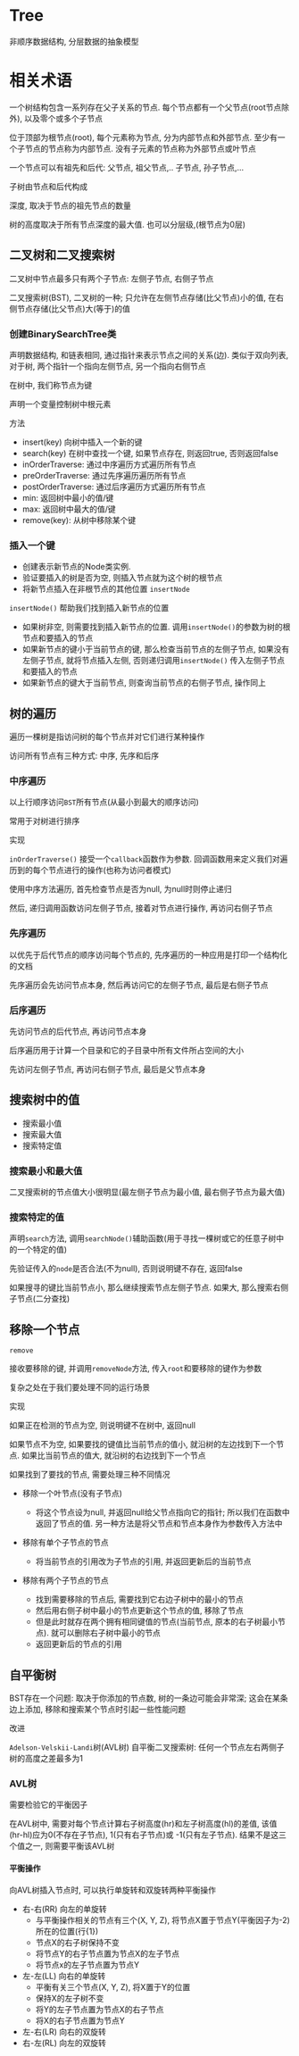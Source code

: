 # Tree

非顺序数据结构, 分层数据的抽象模型

# 相关术语

一个树结构包含一系列存在父子关系的节点. 每个节点都有一个父节点(root节点除外), 以及零个或多个子节点

位于顶部为根节点(root), 每个元素称为节点, 分为内部节点和外部节点. 至少有一个子节点的节点称为内部节点. 没有子元素的节点称为外部节点或叶节点

一个节点可以有祖先和后代: 父节点, 祖父节点,.. 子节点, 孙子节点,...

子树由节点和后代构成

深度, 取决于节点的祖先节点的数量

树的高度取决于所有节点深度的最大值. 也可以分层级,(根节点为0层)

## 二叉树和二叉搜索树

二叉树中节点最多只有两个子节点: 左侧子节点, 右侧子节点

二叉搜索树(BST), 二叉树的一种; 只允许在左侧节点存储(比父节点)小的值, 在右侧节点存储(比父节点)大(等于)的值

### 创建BinarySearchTree类

声明数据结构, 和链表相同, 通过指针来表示节点之间的关系(边). 类似于双向列表, 对于树, 两个指针一个指向左侧节点, 另一个指向右侧节点

在树中, 我们称节点为键

声明一个变量控制树中根元素

方法

* insert(key) 向树中插入一个新的键
* search(key) 在树中查找一个键, 如果节点存在, 则返回true, 否则返回false
* inOrderTraverse: 通过中序遍历方式遍历所有节点
* preOrderTraverse: 通过先序遍历遍历所有节点
* postOrderTraverse: 通过后序遍历方式遍历所有节点
* min: 返回树中最小的值/键
* max: 返回树中最大的值/键
* remove(key): 从树中移除某个键

### 插入一个键

* 创建表示新节点的Node类实例.
* 验证要插入的树是否为空, 则插入节点就为这个树的根节点
* 将新节点插入在非根节点的其他位置 `insertNode`

`insertNode()` 帮助我们找到插入新节点的位置
* 如果树非空, 则需要找到插入新节点的位置. 调用`insertNode()`的参数为树的根节点和要插入的节点
* 如果新节点的键小于当前节点的键, 那么检查当前节点的左侧子节点, 如果没有左侧子节点, 就将节点插入左侧, 否则递归调用`insertNode()` 传入左侧子节点和要插入的节点
* 如果新节点的键大于当前节点, 则查询当前节点的右侧子节点, 操作同上

## 树的遍历

遍历一棵树是指访问树的每个节点并对它们进行某种操作

访问所有节点有三种方式: 中序, 先序和后序

### 中序遍历

以上行顺序访问`BST`所有节点(从最小到最大的顺序访问)

常用于对树进行排序

实现

`inOrderTraverse()` 接受一个`callback`函数作为参数. 回调函数用来定义我们对遍历到的每个节点进行的操作(也称为访问者模式)

使用中序方法遍历, 首先检查节点是否为null, 为null时则停止递归

然后, 递归调用函数访问左侧子节点, 接着对节点进行操作, 再访问右侧子节点

### 先序遍历

以优先于后代节点的顺序访问每个节点的, 先序遍历的一种应用是打印一个结构化的文档

先序遍历会先访问节点本身, 然后再访问它的左侧子节点, 最后是右侧子节点

### 后序遍历

先访问节点的后代节点, 再访问节点本身

后序遍历用于计算一个目录和它的子目录中所有文件所占空间的大小

先访问左侧子节点, 再访问右侧子节点, 最后是父节点本身

## 搜索树中的值

* 搜索最小值
* 搜索最大值
* 搜索特定值

### 搜索最小和最大值

二叉搜索树的节点值大小很明显(最左侧子节点为最小值, 最右侧子节点为最大值)

### 搜索特定的值

声明`search`方法, 调用`searchNode()`辅助函数(用于寻找一棵树或它的任意子树中的一个特定的值)

先验证传入的`node`是否合法(不为null), 否则说明键不存在, 返回false

如果搜寻的键比当前节点小, 那么继续搜索节点左侧子节点. 如果大, 那么搜索右侧子节点(二分查找)

## 移除一个节点

`remove`

接收要移除的键, 并调用`removeNode`方法, 传入`root`和要移除的键作为参数

复杂之处在于我们要处理不同的运行场景

实现

如果正在检测的节点为空, 则说明键不在树中, 返回null

如果节点不为空, 如果要找的键值比当前节点的值小, 就沿树的左边找到下一个节点. 如果比当前节点的值大, 就沿树的右边找到下一个节点

如果找到了要找的节点, 需要处理三种不同情况

* 移除一个叶节点(没有子节点)
    * 将这个节点设为null, 并返回null给父节点指向它的指针; 所以我们在函数中返回了节点的值. 另一种方法是将父节点和节点本身作为参数传入方法中

* 移除有单个子节点的节点
  * 将当前节点的引用改为子节点的引用, 并返回更新后的当前节点

* 移除有两个子节点的节点
  * 找到需要移除的节点后, 需要找到它右边子树中的最小的节点
  * 然后用右侧子树中最小的节点更新这个节点的值, 移除了节点
  * 但是此时就存在两个拥有相同键值的节点(当前节点, 原本的右子树最小节点). 就可以删除右子树中最小的节点
  * 返回更新后的节点的引用

## 自平衡树

BST存在一个问题: 取决于你添加的节点数, 树的一条边可能会非常深; 这会在某条边上添加, 移除和搜索某个节点时引起一些性能问题

改进

`Adelson-Velskii-Landi`树(AVL树) 自平衡二叉搜索树: 任何一个节点左右两侧子树的高度之差最多为1

### AVL树

需要检验它的平衡因子

在AVL树中, 需要对每个节点计算右子树高度(hr)和左子树高度(hl)的差值, 该值(hr-hl)应为0(不存在子节点), 1(只有右子节点)或 -1(只有左子节点). 结果不是这三个值之一, 则需要平衡该AVL树

#### 平衡操作

向AVL树插入节点时, 可以执行单旋转和双旋转两种平衡操作

* 右-右(RR) 向左的单旋转
  * 与平衡操作相关的节点有三个(X, Y, Z), 将节点X置于节点Y(平衡因子为-2)所在的位置(行{1})
  * 节点X的右子树保持不变
  * 将节点Y的右子节点置为节点X的左子节点
  * 将节点x的左子节点置为节点Y
* 左-左(LL) 向右的单旋转
  * 平衡有关三个节点(X, Y, Z), 将X置于Y的位置
  * 保持X的左子树不变
  * 将Y的左子节点置为节点X的右子节点
  * 将X的右子节点置为节点Y
* 左-右(LR) 向右的双旋转
* 右-左(RL) 向左的双旋转